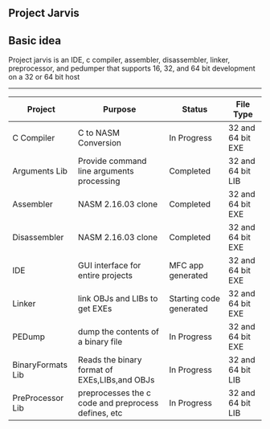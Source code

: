 Project Jarvis
--------------
 ## Basic idea

Project jarvis is an IDE, c compiler, assembler, disassembler, linker, preprocessor, and pedumper 
that supports 16, 32, and 64 bit development on a 32 or 64 bit host

****
| Project       | Purpose               | Status        | File Type     |
| ------------- | --------------------- | ------------- | ------------- |
| C Compiler    | C to NASM Conversion  | In Progress   | 32 and 64 bit EXE
| Arguments Lib | Provide command line arguments processing | Completed  | 32 and 64 bit LIB
| Assembler     | NASM 2.16.03 clone    | Completed     | 32 and 64 bit EXE
| Disassembler  | NASM 2.16.03 clone    | Completed     | 32 and 64 bit EXE
| IDE           | GUI interface for entire projects     | MFC app generated     | 32 and 64 bit EXE
| Linker        | link OBJs and LIBs to get EXEs        | Starting code generated     | 32 and 64 bit EXE
| PEDump        | dump the contents of a binary file    | In Progress     | 32 and 64 bit EXE
| BinaryFormats Lib | Reads the binary format of EXEs,LIBs,and OBJs | In Progress     | 32 and 64 bit LIB
| PreProcessor Lib | preprocesses the c code and preprocess defines, etc | In Progress     | 32 and 64 bit LIB
